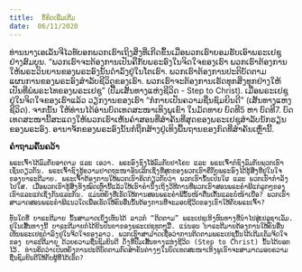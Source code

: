 ```yaml
---
title:  ຂໍ້ຄິດເພີ່ມເຕີມ
date:  06/11/2020
---
```


ທ່ານນາງເອເລັນຈີໄວທ໌ບອກພວກເຮົາເຖິງສິ່ງທີ່ເກີດຂຶ້ນເມື່ອພວກເຮົາຍອມຮັບເອົາພຣະເຢຊູຢ່າງສົມບູນ. “ພວກເຮົາຈະຕ້ອງການເປັນຄືກັບພຣະອົງໃນຈິດໃຈຂອງເຮົາ ພວກເຮົາຕ້ອງການໃຫ້ພຣະວິນຍານຂອງພຣະອົງນັ້ນດຳລົງຢູ່ໃນໂຕເຮົາ. ພວກເຮົາຕ້ອງການປະຕິບັດຕາມແຜນການຂອງພຣະອົງສຳລັບຊີວິດຂອງເຮົາ. ພວກເຮົາຈະຕ້ອງການເຮັດທຸກສິ່ງທຸກຢ່າງໃຫ້ເປັນທີ່ພໍພຣະໄທຂອງພຣະເຢຊູ” (ປື້ມເສັ້ນທາງແຫ່ງຊີວິດ - Step to Christ). ເມື່ອພຣະເຢຊູຢູ່ໃນຈິດໃຈຂອງເຮົາແລ້ວ ວຽກງານຂອງເຮົາ “ກໍກາຍເປັນຄວາມຊື່ນຊົມຍິນດີ” (ເສັ້ນທາງແຫງຊີວິດ). ຈາກນັ້ນ ໃຫ້ທ່ານໄດ້ອ່ານບົດເທດສະໜາເທິງພູເຂົາ ໃນມັດທາຍ ບົດທີ5 ຫາ ບົດທີ7. ບົດເທດສະໜານີ້ສະແດງໃຫ້ພວກເຮົາເຫັນຄຳສອນທີ່ສຳຄັນທີ່ສຸດຂອງພຣະເຢຊູສຳລັບນັກຮຽນຂອງພຣະອົງ. ອານາຈັກຂອງພຣະອົງນັ້ນກໍຖືກສ້າງຢູ່ເທິງພື້ນຖານຂອງກົດທີ່ສຳຄັນເຫຼົ່ານີ້.

**ຄຳຖາມຄົ້ນຄວ້າ**

`ພຣະເຈົ້າໄດ້ລົມກັບອາດາມ ແລະ ເອວາ. ພຣະອົງຊົງໂອ້ລົມກັບຢາໂຄບ ແລະ ພຣະເຈົ້າກໍຊົງລົມກັບພວກເຮົາເຊັ່ນດຽວກັນ. ພຣະເຈົ້າຊົງຮູ້ຄວາມປາດຖະໜາອັນເລິກເຊິ່ງທີ່ສຸດຂອງພວກເຮົາຄືກັບພຣະອົງໄດ້ຮູ້ສິ່ງທີ່ຢູ່ໃນໃຈຂອງບາຣະຕີມາຍ. ພຣະເຈົ້າຕ້ອງການໃຫ້ພວກເຮົາຄິດກ່ຽວກັບວ່າ ພວກເຮົານັ້ນເປັນໃຜ ແລະ ພວກເຮົາກຳລັງໄປໃສ. ເມື່ອພວກເຮົາຮູ້ສິ່ງທັງໝົດເຫຼົ່ານີ້ແລ້ວໃຫ້ເຮົາຄຳນຶງເຖິງວິທີການທີ່ພວກເຮົາສອນພຣະຄຳພີແກ່ລູກໆຂອງເຮົາແລະແກ່ເຊິ່ງກັນແລະກັນ. ແມ່ນຫຍັງທີ່ເຮັດໃຫ້ການສອນພຣະຄຳພີນັ້ນໜ້າຕື່ນເຕັ້ນແລະບໍ່ໜ້າເບື່ອ? ພວກເຮົາສາມາດສອນພຣະຄຳພີແນວໃດເພື່ອເຮັດໃຫ້ຄົນອື່ນນັ້ນຕ້ອງການທີ່ຈະມອບຊີວິດຂອງເຂົາໃຫ້ກັບພຣະເຈົ້າ?`

`ທັນໃດທີ່ ບາຣະຕີມາຍ ນັ້ນສາມາດເບິ່ງເຫັນໄດ້ ລາວກໍ “ຕິດຕາມ” ພຣະເຢຊູເທິງຫົນທາງທີ່ນຳໄປສູ່ເຢລູຊາເລັມ. ຢູ່ໃນເສັ້ນທາງນີ້ ບາຣະຕີມາຍກໍໄດ້ຍິນປັນຍາຂອງພຣະເຢຊູທຸກໆມື້. ແນ່ນອນ ບາຣະຕີມາຍຕ້ອງການໃຫ້ຄົນອື່ນເຫັນພຣະເຢຊູດຳລົງຢູ່ໃນຈິດໃຈຂອງລາວ. ພວກເຮົາສາມາດເຊື່ອວ່າການຕິດຕາມພຣະເຢຊູນັ້ນໄດ້ເຕີມເຕັມຈິດໃຈຂອງ ບາຣະຕີມາຍ ດ້ວຍຄວາມຊື່ນຊົມຍິນດີ ດັ່ງທີ່ປື້ມເສັ້ນທາງແຫ່ງຊີວິດ (Step to Christ) ນັ້ນໄດ້ບອກໄວ້. ທ່ານຄິດວ່າເປັນຫຍັງການປະຕິບັດຕາມກົດສຳຄັນຕ່າງໆໃນບົດເທດສະໜາເທິງພູເຂົາຈະສາມາດມອບຄວາມຊື່ນຊົມຍິນດີໃຫ້ກັບຜູ້ທີ່ໄດ້ເຮັດ?`
